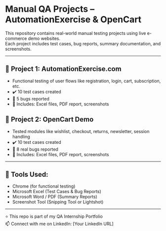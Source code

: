 # Manual QA Projects – AutomationExercise & OpenCart

This repository contains real-world manual testing projects using live e-commerce demo websites.  
Each project includes test cases, bug reports, summary documentation, and screenshots.

---

## 🧪 Project 1: AutomationExercise.com

- Functional testing of user flows like registration, login, cart, subscription, etc.
- ✔️ 10 test cases created  
- 🐞 5 bugs reported  
- 📁 Includes: Excel files, PDF report, screenshots

## 🛒 Project 2: OpenCart Demo

- Tested modules like wishlist, checkout, returns, newsletter, session handling
- ✔️ 10 test cases created  
- 🐞 8 real bugs reported  
- 📁 Includes: Excel files, PDF report, screenshots

---

## 📌 Tools Used:

- Chrome (for functional testing)
- Microsoft Excel (Test Cases & Bug Reports)
- Microsoft Word / PDF (Summary Reports)
- Screenshot Tool (Snipping Tool or Lightshot)

---

⭐ This repo is part of my QA Internship Portfolio  
📫 Connect with me on LinkedIn: [Your LinkedIn URL]
